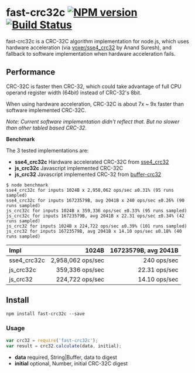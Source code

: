 # fast-crc32c [![NPM version](https://badge.fury.io/js/fast-crc32c.png)](http://badge.fury.io/js/fast-crc32c) [![Build Status](https://travis-ci.org/ashi009/node-fast-crc32c.svg?branch=master)](https://travis-ci.org/ashi009/node-fast-crc32c)

fast-crc32c is a CRC-32C algorithm implementation for node.js, which uses
hardware acceleration (via [voxer/sse4_crc32][sse4_crc32] by Anand Suresh), and
fallback to software implementation when hardware acceleration fails.

## Performance

CRC-32C is faster then CRC-32, which could take advantage of full CPU operand
register width (64bit) instead of CRC-32's 8bit.

When using hardware acceleration, CRC-32C is about 7x ~ 9x faster than software
implemented CRC-32C.

_Note: Current software implementation didn't reflect that. But no slower than
other tabled based CRC-32._

**Benchmark**

The 3 tested implementations are:

- **sse4\_crc32c** Hardware accelerated CRC-32C from [sse4_crc32][sse4_crc32]
- **js_crc32c** Javascript implemented CRC-32C
- **js_crc32** Javascript implemented CRC-32 from [buffer-crc32][buffer-crc32]

```
$ node benchmark
sse4_crc32c for inputs 1024B x 2,958,062 ops/sec ±0.31% (95 runs sampled)
sse4_crc32c for inputs 16723579B, avg 2041B x 240 ops/sec ±0.26% (90 runs sampled)
js_crc32c for inputs 1024B x 359,336 ops/sec ±0.33% (95 runs sampled)
js_crc32c for inputs 16723579B, avg 2041B x 22.31 ops/sec ±0.34% (42 runs sampled)
js_crc32 for inputs 1024B x 224,722 ops/sec ±0.39% (101 runs sampled)
js_crc32 for inputs 16723579B, avg 2041B x 14.10 ops/sec ±0.18% (40 runs sampled)
```

| Impl        | 1024B             | 16723579B, avg 2041B |
|:------------|------------------:|---------------------:|
| sse4_crc32c | 2,958,062 ops/sec | 240 ops/sec          |
| js_crc32c   | 359,336 ops/sec   | 22.31 ops/sec        |
| js_crc32    | 224,722 ops/sec   | 14.10 ops/sec        |

## Install

```shell
npm install fast-crc32c --save
```

### Usage

```javascript
var crc32 = require('fast-crc32c');
var result = crc32.calculate(data, initial);
```

- **data** required, String|Buffer, data to digest
- **initial** optional, Number, initial CRC-32C digest

[sse4_crc32]: https://github.com/Voxer/sse4_crc32
[buffer-crc32]: https://github.com/brianloveswords/buffer-crc32
